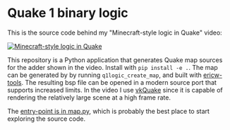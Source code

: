 # Quake 1 binary logic

This is the source code behind my "Minecraft-style logic in Quake" video: 

[![Minecraft-style logic in Quake](https://img.youtube.com/vi/xVLtnKyRSb4/maxresdefault.jpg)](https://www.youtube.com/watch?v=xVLtnKyRSb4)

This repository is a Python application that generates Quake map sources for the adder shown in the video.  Install with `pip install -e .`.  The map can be generated by by running `q1logic_create_map`, and built with [ericw-tools](http://ericwa.github.io/ericw-tools/).  The resulting bsp file can be opened in a modern source port that supports increased limits.  In the video I use [vkQuake](https://github.com/Novum/vkQuake) since it is capable of rendering the relatively large scene at a high frame rate.

The [entry-point is in map.py](../../blob/master/q1logic/map.py#L409), which is probably the best place to start exploring
the source code.
